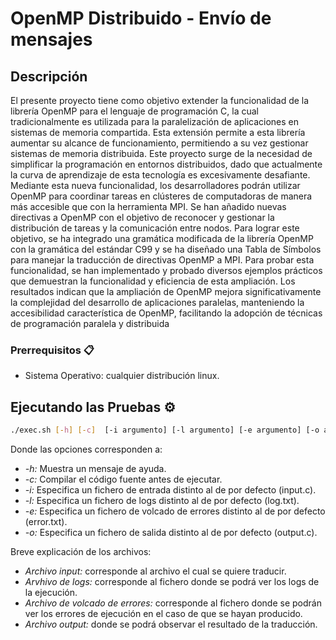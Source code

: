 # OpenMP Distribuido - Envío de mensajes

## Descripción

El presente proyecto tiene como objetivo extender la funcionalidad de la librería OpenMP para el lenguaje de programación C, la cual tradicionalmente es utilizada para la paralelización de aplicaciones en sistemas de memoria compartida. Esta extensión permite a esta librería aumentar su alcance de funcionamiento, permitiendo a su vez gestionar sistemas de memoria distribuida. Este proyecto surge de la necesidad de simplificar la programación en entornos distribuidos, dado que actualmente la curva de aprendizaje de esta tecnología es excesivamente desafiante. Mediante esta nueva funcionalidad, los desarrolladores podrán utilizar OpenMP para coordinar tareas en clústeres de computadoras de manera más accesible que con la herramienta MPI.
Se han añadido nuevas directivas a OpenMP con el objetivo de reconocer y gestionar la distribución de tareas y la comunicación entre nodos. Para lograr este objetivo, se ha integrado una gramática modificada de la librería OpenMP con la gramática del estándar C99 y se ha diseñado una Tabla de Símbolos para manejar la traducción de directivas OpenMP a MPI. Para probar esta funcionalidad, se han implementado y probado diversos ejemplos prácticos que demuestran la funcionalidad y eficiencia de esta ampliación.
Los resultados indican que la ampliación de OpenMP mejora significativamente la complejidad del desarrollo de aplicaciones paralelas, manteniendo la accesibilidad característica de OpenMP, facilitando la adopción de técnicas de programación paralela y distribuida

### Prerrequisitos 📋

- Sistema Operativo: cualquier distribución linux.

## Ejecutando las Pruebas ⚙️

```bash 
./exec.sh [-h] [-c]  [-i argumento] [-l argumento] [-e argumento] [-o argumento]
```

Donde las opciones corresponden a:
- *-h:* Muestra un mensaje de ayuda.
- *-c:* Compilar el código fuente antes de ejecutar.
- *-i:* Especifica un fichero de entrada distinto al de por defecto (input.c).
- *-l:* Especifica un fichero de logs distinto al de por defecto (log.txt).
- *-e:* Especifica un fichero de volcado de errores distinto al de por defecto (error.txt).
- *-o:* Especifica un fichero de salida distinto al de por defecto (output.c).


Breve explicación de los archivos:
- *Archivo input:* corresponde al archivo el cual se quiere traducir.
- *Arvhivo de logs:* corresponde al fichero donde se podrá ver los logs de la ejecución.
- *Archivo de volcado de errores:* corresponde al fichero donde se podrán ver los errores de ejecución en el caso de que se hayan producido.
- *Archivo output:* donde se podrá observar el resultado de la traducción.
